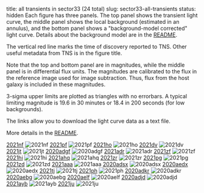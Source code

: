 title: all transients in sector33 (24 total)
slug: sector33-all-transients
status: hidden
  Each figure has three panels.  The top panel shows the transient light curve, the middle panel shows the local background (estimated in an annulus), and the bottom panel shows a "background-model corrected" light curve. Details about the background model are in the [README]({filename}../README/README.md). 
 
 The vertical red line marks the time of discovery reported to TNS. Other useful metadata from TNS is in the figure title.

 Note that the top and bottom panel are in magnitudes, while the middle panel is in differential flux units. The magnitudes are calibrated to the flux in the reference image used for image subtraction. Thus, flux from the host galaxy is included in these magnitudes. 

  3-sigma upper limits are plotted as triangles with no errorbars. A typical limiting magnitude is 19.6 in 30 minutes or 18.4 in 200 seconds (for low backgrounds).

The links allow you to download the light curve data as a text file. 

More details in the [README]({filename}../README/README.md).


[2021nf]({static}../../light_curves/sector33/lc_2021nf_cleaned)
![2021nf]({static}../../images/sector33/lc_2021nf_cleaned.png)
[2021pf]({static}../../light_curves/sector33/lc_2021pf_cleaned)
![2021pf]({static}../../images/sector33/lc_2021pf_cleaned.png)
[2021ho]({static}../../light_curves/sector33/lc_2021ho_cleaned)
![2021ho]({static}../../images/sector33/lc_2021ho_cleaned.png)
[2021dv]({static}../../light_curves/sector33/lc_2021dv_cleaned)
![2021dv]({static}../../images/sector33/lc_2021dv_cleaned.png)
[2021jt]({static}../../light_curves/sector33/lc_2021jt_cleaned)
![2021jt]({static}../../images/sector33/lc_2021jt_cleaned.png)
[2020adgf]({static}../../light_curves/sector33/lc_2020adgf_cleaned)
![2020adgf]({static}../../images/sector33/lc_2020adgf_cleaned.png)
[2021adr]({static}../../light_curves/sector33/lc_2021adr_cleaned)
![2021adr]({static}../../images/sector33/lc_2021adr_cleaned.png)
[2021zf]({static}../../light_curves/sector33/lc_2021zf_cleaned)
![2021zf]({static}../../images/sector33/lc_2021zf_cleaned.png)
[2021hi]({static}../../light_curves/sector33/lc_2021hi_cleaned)
![2021hi]({static}../../images/sector33/lc_2021hi_cleaned.png)
[2021ahq]({static}../../light_curves/sector33/lc_2021ahq_cleaned)
![2021ahq]({static}../../images/sector33/lc_2021ahq_cleaned.png)
[2021zr]({static}../../light_curves/sector33/lc_2021zr_cleaned)
![2021zr]({static}../../images/sector33/lc_2021zr_cleaned.png)
[2021pg]({static}../../light_curves/sector33/lc_2021pg_cleaned)
![2021pg]({static}../../images/sector33/lc_2021pg_cleaned.png)
[2021zd]({static}../../light_curves/sector33/lc_2021zd_cleaned)
![2021zd]({static}../../images/sector33/lc_2021zd_cleaned.png)
[2021aaa]({static}../../light_curves/sector33/lc_2021aaa_cleaned)
![2021aaa]({static}../../images/sector33/lc_2021aaa_cleaned.png)
[2020adsx]({static}../../light_curves/sector33/lc_2020adsx_cleaned)
![2020adsx]({static}../../images/sector33/lc_2020adsx_cleaned.png)
[2020aedx]({static}../../light_curves/sector33/lc_2020aedx_cleaned)
![2020aedx]({static}../../images/sector33/lc_2020aedx_cleaned.png)
[2021tj]({static}../../light_curves/sector33/lc_2021tj_cleaned)
![2021tj]({static}../../images/sector33/lc_2021tj_cleaned.png)
[2021ph]({static}../../light_curves/sector33/lc_2021ph_cleaned)
![2021ph]({static}../../images/sector33/lc_2021ph_cleaned.png)
[2020adkr]({static}../../light_curves/sector33/lc_2020adkr_cleaned)
![2020adkr]({static}../../images/sector33/lc_2020adkr_cleaned.png)
[2020aebg]({static}../../light_curves/sector33/lc_2020aebg_cleaned)
![2020aebg]({static}../../images/sector33/lc_2020aebg_cleaned.png)
[2020aelf]({static}../../light_curves/sector33/lc_2020aelf_cleaned)
![2020aelf]({static}../../images/sector33/lc_2020aelf_cleaned.png)
[2020adjd]({static}../../light_curves/sector33/lc_2020adjd_cleaned)
![2020adjd]({static}../../images/sector33/lc_2020adjd_cleaned.png)
[2021ayb]({static}../../light_curves/sector33/lc_2021ayb_cleaned)
![2021ayb]({static}../../images/sector33/lc_2021ayb_cleaned.png)
[2021ju]({static}../../light_curves/sector33/lc_2021ju_cleaned)
![2021ju]({static}../../images/sector33/lc_2021ju_cleaned.png)
